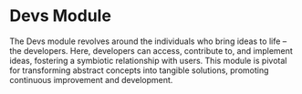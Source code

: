 # Devs Module
The Devs module revolves around the individuals who bring ideas to life – the developers. Here, developers can access, contribute to, and implement ideas, fostering a symbiotic relationship with users. This module is pivotal for transforming abstract concepts into tangible solutions, promoting continuous improvement and development.
